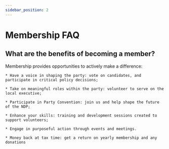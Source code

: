 ```yaml
---
sidebar_position: 2
---
```


# Membership FAQ

## What are the benefits of becoming a member?
Membership provides opportunities to actively make a difference:

    * Have a voice in shaping the party: vote on candidates, and participate in critical policy decisions;

    * Take on meaningful roles within the party: volunteer to serve on the local executive;

    * Participate in Party Convention: join us and help shape the future of the NDP;

    * Enhance your skills: training and development sessions created to support volunteers;

    * Engage in purposeful action through events and meetings.

    * Money back at tax time: get a return on yearly membership and any donations 
